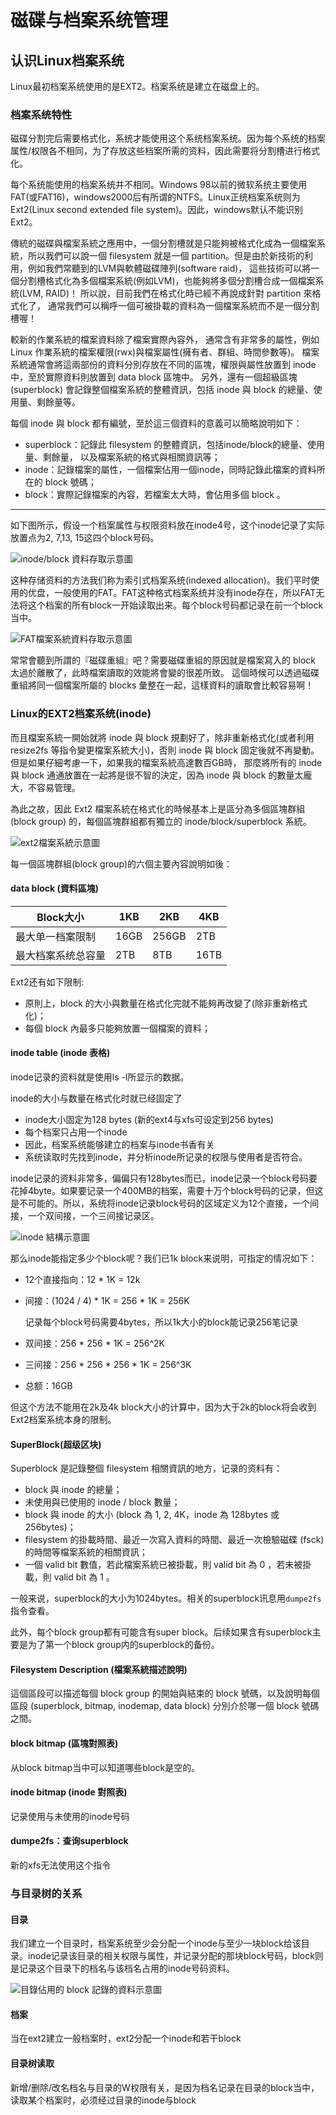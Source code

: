 # 磁碟与档案系统管理

## 认识Linux档案系统

Linux最初档案系统使用的是EXT2。档案系统是建立在磁盘上的。

### 档案系统特性

磁碟分割完后需要格式化，系统才能使用这个系统档案系统。因为每个系统的档案属性/权限各不相同，为了存放这些档案所需的资料，因此需要将分割槽进行格式化。

每个系统能使用的档案系统并不相同。Windows 98以前的微软系统主要使用FAT(或FAT16)，windows2000后有所谓的NTFS。Linux正统档案系统则为Ext2(Linux second extended file system)。因此，windows默认不能识别Ext2。

傳統的磁碟與檔案系統之應用中，一個分割槽就是只能夠被格式化成為一個檔案系統，所以我們可以說一個 filesystem 	就是一個 partition。但是由於新技術的利用，例如我們常聽到的LVM與軟體磁碟陣列(software raid)， 	這些技術可以將一個分割槽格式化為多個檔案系統(例如LVM)，也能夠將多個分割槽合成一個檔案系統(LVM, RAID)！ 	所以說，目前我們在格式化時已經不再說成針對 partition 來格式化了， 	通常我們可以稱呼一個可被掛載的資料為一個檔案系統而不是一個分割槽喔！

較新的作業系統的檔案資料除了檔案實際內容外， 	通常含有非常多的屬性，例如 Linux 作業系統的檔案權限(rwx)與檔案屬性(擁有者、群組、時間參數等)。 	檔案系統通常會將這兩部份的資料分別存放在不同的區塊，權限與屬性放置到  	inode 中，至於實際資料則放置到 data block 區塊中。 	另外，還有一個超級區塊 (superblock) 會記錄整個檔案系統的整體資訊，包括 inode 與 block 的總量、使用量、剩餘量等。

每個 inode 與 block 都有編號，至於這三個資料的意義可以簡略說明如下：

- superblock：記錄此 filesystem 的整體資訊，包括inode/block的總量、使用量、剩餘量， 	以及檔案系統的格式與相關資訊等；
- inode：記錄檔案的屬性，一個檔案佔用一個inode，同時記錄此檔案的資料所在的 block 號碼；
- block：實際記錄檔案的內容，若檔案太大時，會佔用多個 block 。

***

如下图所示，假设一个档案属性与权限资料放在inode4号，这个inode记录了实际放置点为2, 7,13, 15这四个block号码。

![inode/block 資料存取示意圖](images/filesystem-1.jpg)

这种存储资料的方法我们称为索引式档案系统(indexed allocation)。我们平时使用的优盘，一般使用的FAT。FAT这种格式档案系统并没有inode存在，所以FAT无法将这个档案的所有block一开始读取出来。每个block号码都记录在前一个block当中。

![FAT檔案系統資料存取示意圖](images/filesystem-2.jpg)

常常會聽到所謂的『磁碟重組』吧？需要磁碟重組的原因就是檔案寫入的 block 太過於離散了，此時檔案讀取的效能將會變的很差所致。 	這個時候可以透過磁碟重組將同一個檔案所屬的 blocks 彙整在一起，這樣資料的讀取會比較容易啊！

### Linux的EXT2档案系统(inode)

而且檔案系統一開始就將 inode 與 block 規劃好了，除非重新格式化(或者利用 resize2fs  	等指令變更檔案系統大小)，否則 inode 與 block 固定後就不再變動。但是如果仔細考慮一下，如果我的檔案系統高達數百GB時， 	那麼將所有的 inode 與 block 通通放置在一起將是很不智的決定，因為 inode 與 block 的數量太龐大，不容易管理。

為此之故，因此 Ext2 檔案系統在格式化的時候基本上是區分為多個區塊群組 (block group) 的，每個區塊群組都有獨立的  	inode/block/superblock 系統。

![ext2檔案系統示意圖](images/ext2_filesystem.jpg)

每一個區塊群組(block group)的六個主要內容說明如後：

#### data block (資料區塊)

| Block大小          | 1KB  | 2KB   | 4KB  |
| ------------------ | ---- | ----- | ---- |
| 最大单一档案限制   | 16GB | 256GB | 2TB  |
| 最大档案系统总容量 | 2TB  | 8TB   | 16TB |

Ext2还有如下限制:

* 原則上，block 的大小與數量在格式化完就不能夠再改變了(除非重新格式化)；
* 每個 block 內最多只能夠放置一個檔案的資料；

#### inode table (inode 表格)

inode记录的资料就是使用ls -l所显示的数据。

inode的大小与数量在格式化时就已经固定了

* inode大小固定为128 bytes (新的ext4与xfs可设定到256 bytes)
* 每个档案只占用一个inode
* 因此，档案系统能够建立的档案与inode书香有关
* 系统读取时先找到inode，并分析inode所记录的权限与使用者是否符合。

inode记录的资料非常多，偏偏只有128bytes而已，inode记录一个block号码要花掉4byte。如果要记录一个400MB的档案，需要十万个block号码的记录，但这是不可能的。所以，系统将inode记录block号码的区域定义为12个直接，一个间接，一个双间接，一个三间接记录区。

![inode 結構示意圖](images/inode-1576336743330.jpg)

那么inode能指定多少个block呢？我们已1k block来说明，可指定的情况如下：

* 12个直接指向：12 * 1K = 12k

* 间接：(1024 / 4) * 1K = 256 * 1K = 256K

  记录每个block号码需要4bytes，所以1k大小的block能记录256笔记录

* 双间接：256 * 256 * 1K = 256^2K

* 三间接：256 * 256 * 256 * 1K = 256^3K

* 总额：16GB

但这个方法不能用在2k及4k block大小的计算中，因为大于2k的block将会收到Ext2档案系统本身的限制。

#### SuperBlock(超级区块)

Superblock 是記錄整個 filesystem 相關資訊的地方，记录的资料有：

- block 與 inode 的總量；
- 未使用與已使用的 inode / block 數量；
- block 與 inode 的大小 (block 為 1, 2, 4K，inode 為 128bytes 或 256bytes)；
- filesystem 的掛載時間、最近一次寫入資料的時間、最近一次檢驗磁碟 (fsck) 的時間等檔案系統的相關資訊；
- 一個 valid bit 數值，若此檔案系統已被掛載，則 valid bit 為 0 ，若未被掛載，則 valid bit 為 1 。

一般来说，superblock的大小为1024bytes。相关的superblock讯息用```dumpe2fs```指令查看。

此外，每个block group都有可能含有super block。后续如果含有superblock主要是为了第一个block group内的superblock的备份。

#### Filesystem Description (檔案系統描述說明)

這個區段可以描述每個 block group 的開始與結束的 block 號碼，以及說明每個區段 (superblock, bitmap, inodemap, 	data block) 分別介於哪一個 block 號碼之間。

#### block bitmap (區塊對照表)

从block bitmap当中可以知道哪些block是空的。

#### inode bitmap (inode 對照表)

记录使用与未使用的inode号码

#### dumpe2fs：查询superblock

新的xfs无法使用这个指令



### 与目录树的关系

#### 目录

我们建立一个目录时，档案系统至少会分配一个inode与至少一块block给该目录。inode记录该目录的相关权限与属性，并记录分配的那块block号码，block则是记录这个目录下的档名与该档名占用的inode号码资料。

![目錄佔用的 block 記錄的資料示意圖](images/centos7_dir_block-1576338487327.jpg)

#### 档案

当在ext2建立一般档案时，ext2分配一个inode和若干block

#### 目录树读取

新增/删除/改名档名与目录的W权限有关，是因为档名记录在目录的block当中，读取某个档案时，必须经过目录的inode与block